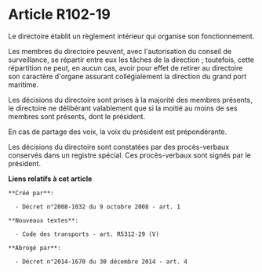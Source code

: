 # Article R102-19

Le directoire établit un règlement intérieur qui organise son fonctionnement. 

Les membres du directoire peuvent, avec l'autorisation du conseil de surveillance, se répartir entre eux les tâches de la
direction ; toutefois, cette répartition ne peut, en aucun cas, avoir pour effet de retirer au directoire son caractère
d'organe assurant collégialement la direction du grand port maritime. 

Les décisions du directoire sont prises à la majorité des membres présents, le directoire ne délibérant valablement que si la
moitié au moins de ses membres sont présents, dont le président. 

En cas de partage des voix, la voix du président est prépondérante. 

Les décisions du directoire sont constatées par des procès-verbaux conservés dans un registre spécial. Ces procès-verbaux
sont signés par le président.

**Liens relatifs à cet article**

	**Créé par**:

	  - Décret n°2008-1032 du 9 octobre 2008 - art. 1

	**Nouveaux textes**:

	  - Code des transports - art. R5312-29 (V)

	**Abrogé par**:

	  - Décret n°2014-1670 du 30 décembre 2014 - art. 4
